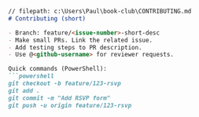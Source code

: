 ```markdown
// filepath: c:\Users\Paul\book-club\CONTRIBUTING.md
# Contributing (short)

- Branch: feature/<issue-number>-short-desc
- Make small PRs. Link the related issue.
- Add testing steps to PR description.
- Use @<github-username> for reviewer requests.

Quick commands (PowerShell):
```powershell
git checkout -b feature/123-rsvp
git add .
git commit -m "Add RSVP form"
git push -u origin feature/123-rsvp
```
```
